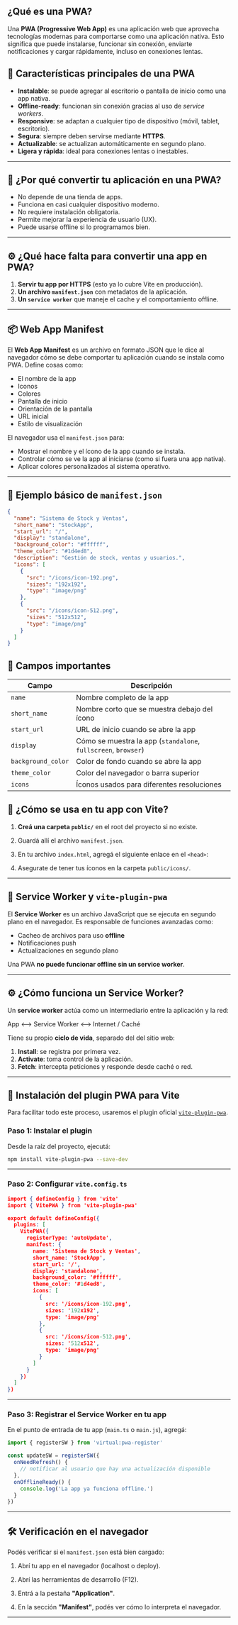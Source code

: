 ## ¿Qué es una PWA?

Una **PWA (Progressive Web App)** es una aplicación web que aprovecha tecnologías modernas para comportarse como una aplicación nativa. Esto significa que puede instalarse, funcionar sin conexión, enviarte notificaciones y cargar rápidamente, incluso en conexiones lentas.

## 🚀 Características principales de una PWA

- **Instalable**: se puede agregar al escritorio o pantalla de inicio como una app nativa.
- **Offline-ready**: funcionan sin conexión gracias al uso de *service workers*.
- **Responsive**: se adaptan a cualquier tipo de dispositivo (móvil, tablet, escritorio).
- **Segura**: siempre deben servirse mediante **HTTPS**.
- **Actualizable**: se actualizan automáticamente en segundo plano.
- **Ligera y rápida**: ideal para conexiones lentas o inestables.

---

## 📱 ¿Por qué convertir tu aplicación en una PWA?

- No depende de una tienda de apps.
- Funciona en casi cualquier dispositivo moderno.
- No requiere instalación obligatoria.
- Permite mejorar la experiencia de usuario (UX).
- Puede usarse offline si lo programamos bien.

---

## ⚙️ ¿Qué hace falta para convertir una app en PWA?

1. **Servir tu app por HTTPS** (esto ya lo cubre Vite en producción).
2. **Un archivo `manifest.json`** con metadatos de la aplicación.
3. **Un `service worker`** que maneje el cache y el comportamiento offline.

---

## 📦 Web App Manifest

El **Web App Manifest** es un archivo en formato JSON que le dice al navegador cómo se debe comportar tu aplicación cuando se instala como PWA. Define cosas como:

- El nombre de la app
- Iconos
- Colores
- Pantalla de inicio
- Orientación de la pantalla
- URL inicial
- Estilo de visualización

El navegador usa el `manifest.json` para:

- Mostrar el nombre y el ícono de la app cuando se instala.
- Controlar cómo se ve la app al iniciarse (como si fuera una app nativa).
- Aplicar colores personalizados al sistema operativo.

---

## 📄 Ejemplo básico de `manifest.json`

```json
{
  "name": "Sistema de Stock y Ventas",
  "short_name": "StockApp",
  "start_url": "/",
  "display": "standalone",
  "background_color": "#ffffff",
  "theme_color": "#1d4ed8",
  "description": "Gestión de stock, ventas y usuarios.",
  "icons": [
    {
      "src": "/icons/icon-192.png",
      "sizes": "192x192",
      "type": "image/png"
    },
    {
      "src": "/icons/icon-512.png",
      "sizes": "512x512",
      "type": "image/png"
    }
  ]
}
```

## 🎨 Campos importantes

| Campo              | Descripción                                                    |
| ------------------ | -------------------------------------------------------------- |
| `name`             | Nombre completo de la app                                      |
| `short_name`       | Nombre corto que se muestra debajo del ícono                   |
| `start_url`        | URL de inicio cuando se abre la app                            |
| `display`          | Cómo se muestra la app (`standalone`, `fullscreen`, `browser`) |
| `background_color` | Color de fondo cuando se abre la app                           |
| `theme_color`      | Color del navegador o barra superior                           |
| `icons`            | Íconos usados para diferentes resoluciones                     |

## 🧩 ¿Cómo se usa en tu app con Vite?

1. **Creá una carpeta `public/`** en el root del proyecto si no existe.
    
2. Guardá allí el archivo `manifest.json`.
    
3. En tu archivo `index.html`, agregá el siguiente enlace en el `<head>`:
	<link rel="manifest" href="/manifest.json" />
4. Asegurate de tener tus íconos en la carpeta `public/icons/`.

---

## 🔧 Service Worker y `vite-plugin-pwa`

El **Service Worker** es un archivo JavaScript que se ejecuta en segundo plano en el navegador. Es responsable de funciones avanzadas como:

- Cacheo de archivos para uso **offline**
- Notificaciones push
- Actualizaciones en segundo plano

Una PWA **no puede funcionar offline sin un service worker**.

---

## ⚙️ ¿Cómo funciona un Service Worker?

Un **service worker** actúa como un intermediario entre la aplicación y la red:

App <--> Service Worker <--> Internet / Caché

Tiene su propio **ciclo de vida**, separado del del sitio web:

1. **Install**: se registra por primera vez.
2. **Activate**: toma control de la aplicación.
3. **Fetch**: intercepta peticiones y responde desde caché o red.

---

## 🚀 Instalación del plugin PWA para Vite

Para facilitar todo este proceso, usaremos el plugin oficial [`vite-plugin-pwa`](https://vite-pwa-org.netlify.app/).

### Paso 1: Instalar el plugin

Desde la raíz del proyecto, ejecutá:

```bash
npm install vite-plugin-pwa --save-dev
```

---

### Paso 2: **Configurar** `vite.config.ts`

```json
import { defineConfig } from 'vite'
import { VitePWA } from 'vite-plugin-pwa'

export default defineConfig({
  plugins: [
    VitePWA({
      registerType: 'autoUpdate',
      manifest: {
        name: 'Sistema de Stock y Ventas',
        short_name: 'StockApp',
        start_url: '/',
        display: 'standalone',
        background_color: '#ffffff',
        theme_color: '#1d4ed8',
        icons: [
          {
            src: '/icons/icon-192.png',
            sizes: '192x192',
            type: 'image/png'
          },
          {
            src: '/icons/icon-512.png',
            sizes: '512x512',
            type: 'image/png'
          }
        ]
      }
    })
  ]
})
```

---

### Paso 3: Registrar el Service Worker en tu app

En el punto de entrada de tu app (`main.ts` o `main.js`), agregá:

```js
import { registerSW } from 'virtual:pwa-register'

const updateSW = registerSW({
  onNeedRefresh() {
    // notificar al usuario que hay una actualización disponible
  },
  onOfflineReady() {
    console.log('La app ya funciona offline.')
  }
})
```

---


## 🛠️ Verificación en el navegador

Podés verificar si el `manifest.json` está bien cargado:

1. Abrí tu app en el navegador (localhost o deploy).
    
2. Abrí las herramientas de desarrollo (F12).
    
3. Entrá a la pestaña **"Application"**.
    
4. En la sección **"Manifest"**, podés ver cómo lo interpreta el navegador.
    

---

